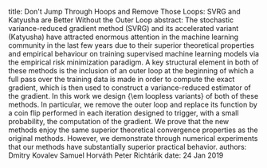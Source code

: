 title: Don't Jump Through Hoops and Remove Those Loops: SVRG and Katyusha are Better Without the Outer Loop
abstract: The stochastic variance-reduced gradient method (SVRG) and its accelerated variant (Katyusha) have attracted enormous attention in the machine learning community in the last few years due to their superior theoretical properties and empirical behaviour on training supervised machine learning models via the empirical risk minimization paradigm. A key structural element in both of these methods is the inclusion of an outer loop at the beginning of which a full pass over the training data is made in order to compute the exact gradient, which is then used to construct a variance-reduced estimator of the gradient. In this work we design {\em loopless variants} of both of these methods. In particular, we remove the outer loop and replace its function by a coin flip performed in each iteration designed to trigger, with a small probability, the computation of the gradient. We prove that the new methods enjoy the same superior theoretical convergence properties as the original methods. However, we demonstrate through numerical experiments that our methods have substantially superior practical behavior.
authors: Dmitry Kovalev
        Samuel Horv&aacute;th
        Peter Richt&aacute;rik
date: 24 Jan 2019